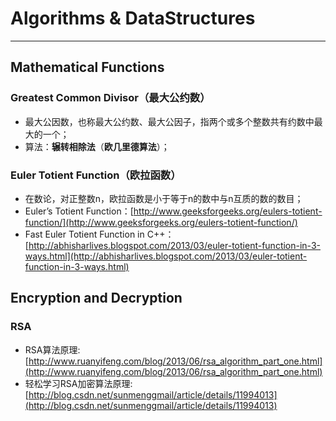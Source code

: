 # Algorithms & DataStructures
---

## Mathematical Functions
### Greatest Common Divisor（最大公约数）
* 最大公因数，也称最大公约数、最大公因子，指两个或多个整数共有约数中最大的一个；
* 算法：**辗转相除法**（**欧几里德算法**）；

### Euler Totient Function（欧拉函数）
* 在数论，对正整数n，欧拉函数是小于等于n的数中与n互质的数的数目；
* Euler’s Totient Function：[http://www.geeksforgeeks.org/eulers-totient-function/](http://www.geeksforgeeks.org/eulers-totient-function/)
* Fast Euler Totient Function in C++：[http://abhisharlives.blogspot.com/2013/03/euler-totient-function-in-3-ways.html](http://abhisharlives.blogspot.com/2013/03/euler-totient-function-in-3-ways.html)

## Encryption and Decryption
### RSA
* RSA算法原理:[http://www.ruanyifeng.com/blog/2013/06/rsa_algorithm_part_one.html](http://www.ruanyifeng.com/blog/2013/06/rsa_algorithm_part_one.html)
* 轻松学习RSA加密算法原理:[http://blog.csdn.net/sunmenggmail/article/details/11994013](http://blog.csdn.net/sunmenggmail/article/details/11994013)